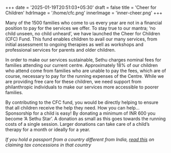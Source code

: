 +++
date = '2025-01-19T20:51:03+05:30'
draft = false
title = 'Cheer for Children'
hdrImage = '/home/cfc.png'
innerImage = 'inner-cheer.png'
+++

Many of the 1500 families who come to us every year are not in a financial position to pay for the services we offer. To stay true to our mantra; ‘no child unseen, no child unheard’, we have launched the Cheer for Children (CFC) Fund. This fund enables children to avail our many services, from initial assessment to ongoing therapies as well as workshops and professional services for parents and older children.

<!--more-->

In order to make our services sustainable, Sethu charges nominal fees for families attending our current centre. Approximately 18% of our children who attend come from families who are unable to pay the fees, which are of course, necessary to pay for the running expenses of the Centre. While we are providing free care for these children, we need support from philanthropic individuals to make our services more accessible to poorer families.

By contributing to the CFC fund, you would be directly helping to ensure that all children receive the help they need. How you can help… Sponsorship for a child is easy! By donating a minimum of INR 600 you become ‘A Sethu Star’. A donation as small as this goes towards the running costs of a single session. Larger donations can take care of a child’s therapy for a month or ideally for a year.

_If you hold a passport from a country different from India, [read this](/foreign-donors) on claiming tax concessions in that country_
